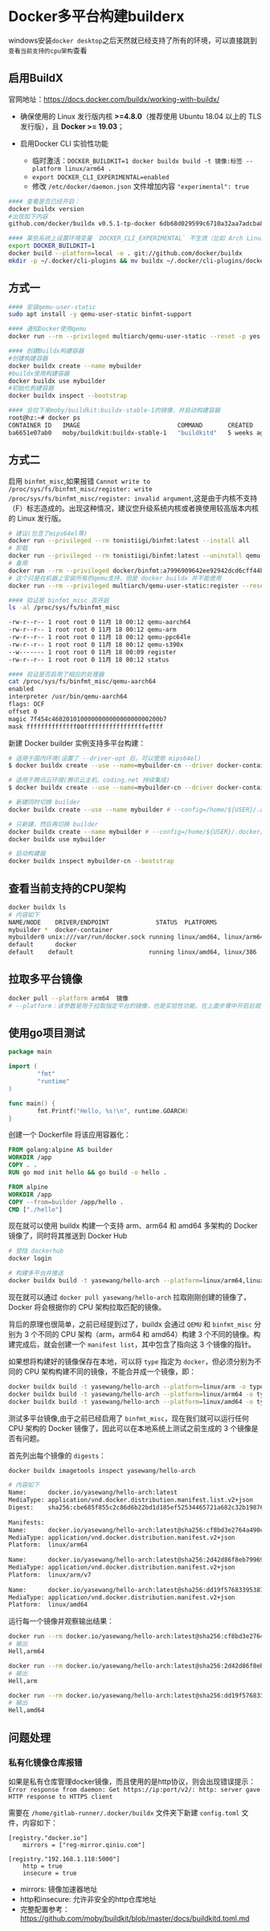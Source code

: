 # Docker多平台构建builderx

windows安装`docker desktop`之后天然就已经支持了所有的环境，可以直接跳到 `查看当前支持的cpu架构`查看

## 启用BuildX

官网地址：https://docs.docker.com/buildx/working-with-buildx/

* 确保使用的 Linux 发行版内核 **>=4.8.0**（推荐使用 Ubuntu 18.04 以上的 TLS 发行版），且 **Docker >= 19.03**；

* 启用Docker CLI 实验性功能
    * 临时激活：`DOCKER_BUILDKIT=1 docker buildx build -t 镜像:标签 --platform linux/arm64 .`
    * `export DOCKER_CLI_EXPERIMENTAL=enabled`
    * 修改 `/etc/docker/daemon.json` 文件增加内容 `"experimental": true`
    
```bash
#### 查看是否已经开启：
docker buildx version
#出现如下内容
github.com/docker/buildx v0.5.1-tp-docker 6db68d029599c6710a32aa7adcba8e5a344795a7

#### 某些系统上设置环境变量 `DOCKER_CLI_EXPERIMENTAL` 不生效（比如 Arch Linux）,你可以选择从源代码编译
export DOCKER_BUILDKIT=1
docker build --platform=local -o . git://github.com/docker/buildx
mkdir -p ~/.docker/cli-plugins && mv buildx ~/.docker/cli-plugins/docker-buildx
```

## 方式一

```bash
#### 安装qemu-user-static
sudo apt install -y qemu-user-static binfmt-support

#### 通知Docker使用qemu
docker run --rm --privileged multiarch/qemu-user-static --reset -p yes

#### 创建Buildx构建容器
#创建构建容器
docker buildx create --name mybuilder
#buildx使用构建容器
docker buildx use mybuilder
#初始化构建容器
docker buildx inspect --bootstrap

#### 会拉下来moby/buildkit:buildx-stable-1的镜像，并启动构建容器
root@hz:~# docker ps
CONTAINER ID   IMAGE                           COMMAND       CREATED       STATUS          PORTS     NAMES
ba6651e07ab0   moby/buildkit:buildx-stable-1   "buildkitd"   5 weeks ago   Up 50 minutes             buildx_buildkit_mybuilder0
```
## 方式二

启用 `binfmt_misc`,如果报错 `Cannot write to /proc/sys/fs/binfmt_misc/register: write /proc/sys/fs/binfmt_misc/register: invalid argument`,这是由于内核不支持 （F）标志造成的。出现这种情况，建议您升级系统内核或者换使用较高版本内核的 Linux 发行版。
```bash
# 建议(包含了mips64el等)
docker run --privileged --rm tonistiigi/binfmt:latest --install all
# 卸载
docker run --privileged --rm tonistiigi/binfmt:latest --uninstall qemu-*
# 备用
docker run --rm --privileged docker/binfmt:a7996909642ee92942dcd6cff44b9b95f08dad64
# 这个只是在机器上安装所有的qemu支持，但是 docker buildx 并不能使用
docker run --rm --privileged multiarch/qemu-user-static:register --reset 

#### 验证是 binfmt_misc 否开启
ls -al /proc/sys/fs/binfmt_misc

-rw-r--r-- 1 root root 0 11月 18 00:12 qemu-aarch64
-rw-r--r-- 1 root root 0 11月 18 00:12 qemu-arm
-rw-r--r-- 1 root root 0 11月 18 00:12 qemu-ppc64le
-rw-r--r-- 1 root root 0 11月 18 00:12 qemu-s390x
--w------- 1 root root 0 11月 18 00:09 register
-rw-r--r-- 1 root root 0 11月 18 00:12 status

#### 验证是否启用了相应的处理器
cat /proc/sys/fs/binfmt_misc/qemu-aarch64
enabled
interpreter /usr/bin/qemu-aarch64
flags: OCF
offset 0
magic 7f454c460201010000000000000000000200b7
mask ffffffffffffff00fffffffffffffffffeffff
```

新建 Docker builder 实例支持多平台构建：
    
```bash
# 适用于国内环境(设置了 --driver-opt 后，可以使用 mips64el)
$ docker buildx create --use --name=mybuilder-cn --driver docker-container --driver-opt image=dockerpracticesig/buildkit:master

# 适用于腾讯云环境(腾讯云主机、coding.net 持续集成)
$ docker buildx create --use --name=mybuilder-cn --driver docker-container --driver-opt image=dockerpracticesig/buildkit:master-tencent

# 新建同时切换 builder 
docker buildx create --use --name mybuilder # --config=/home/${USER}/.docker/buildx/config.toml

# 只新建，然后再切换 builder
docker buildx create --name mybuilder # --config=/home/${USER}/.docker/buildx/config.toml
docker buildx use mybuilder

# 启动构建器
docker buildx inspect mybuilder-cn --bootstrap
```

## 查看当前支持的CPU架构

```bash
docker buildx ls
# 内容如下
NAME/NODE    DRIVER/ENDPOINT             STATUS  PLATFORMS
mybuilder *  docker-container
mybuilder0 unix:///var/run/docker.sock running linux/amd64, linux/arm64, linux/ppc64le, linux/s390x, linux/386, linux/arm/v7, linux/arm/v6
default      docker
default    default                     running linux/amd64, linux/386
```


## 拉取多平台镜像

```bash
docker pull --platform arm64  镜像
# --platform：该参数是用于拉取指定平台的镜像，也是实验性功能，在上面步骤中开启后就会出现。通过该参数可以手动指定需要的CPU平台镜像，而不用自动去识别。
```

## 使用go项目测试

```go
package main

import (
        "fmt"
        "runtime"
)

func main() {
        fmt.Printf("Hello, %s!\n", runtime.GOARCH)
}
```

创建一个 Dockerfile 将该应用容器化：

```dockerfile
FROM golang:alpine AS builder
WORKDIR /app
COPY . .
RUN go mod init hello && go build -o hello .

FROM alpine
WORKDIR /app
COPY --from=builder /app/hello .
CMD ["./hello"]
```

现在就可以使用 buildx 构建一个支持 arm、arm64 和 amd64 多架构的 Docker 镜像了，同时将其推送到 Docker Hub

```bash
# 登陆 dockerhub
docker login

# 构建多平台并推送
docker buildx build -t yasewang/hello-arch --platform=linux/arm64,linux/arm,linux/amd64 . --push
```

现在就可以通过 `docker pull yasewang/hello-arch` 拉取刚刚创建的镜像了，Docker 将会根据你的 CPU 架构拉取匹配的镜像。

背后的原理也很简单，之前已经提到过了，buildx 会通过 `QEMU` 和 `binfmt_misc` 分别为 3 个不同的 CPU 架构（arm，arm64 和 amd64）构建 3 个不同的镜像。构建完成后，就会创建一个 `manifest list`，其中包含了指向这 3 个镜像的指针。

如果想将构建好的镜像保存在本地，可以将 `type` 指定为 `docker`，但必须分别为不同的 CPU 架构构建不同的镜像，不能合并成一个镜像，即：

```bash
docker buildx build -t yasewang/hello-arch --platform=linux/arm -o type=docker .
docker buildx build -t yasewang/hello-arch --platform=linux/arm64 -o type=docker .
docker buildx build -t yasewang/hello-arch --platform=linux/amd64 -o type=docker .
```

测试多平台镜像,由于之前已经启用了 `binfmt_misc`，现在我们就可以运行任何 CPU 架构的 Docker 镜像了，因此可以在本地系统上测试之前生成的 3 个镜像是否有问题。

首先列出每个镜像的 `digests`：

```bash
docker buildx imagetools inspect yasewang/hello-arch

# 内容如下
Name:      docker.io/yasewang/hello-arch:latest
MediaType: application/vnd.docker.distribution.manifest.list.v2+json
Digest:    sha256:cbe685f855c2c86d6b22bd1d185ef52534465721a682c32b198765208f0d6dea
        
Manifests: 
Name:      docker.io/yasewang/hello-arch:latest@sha256:cf8bd3e2764a490c7edcc150a52a24ac4faed6f2162b34a5ad144384e840d0b7
MediaType: application/vnd.docker.distribution.manifest.v2+json
Platform:  linux/arm64
            
Name:      docker.io/yasewang/hello-arch:latest@sha256:2d42d86f8eb79969852969d11184b03bd8ea876bf5a1ad89103e808961dc2f37
MediaType: application/vnd.docker.distribution.manifest.v2+json
Platform:  linux/arm/v7
            
Name:      docker.io/yasewang/hello-arch:latest@sha256:dd19f57683395387b00d1a41adf2cabc7a34bba91bf2c1a80292bf3eaf0e4481
MediaType: application/vnd.docker.distribution.manifest.v2+json
Platform:  linux/amd64
```

运行每一个镜像并观察输出结果：

```bash
docker run --rm docker.io/yasewang/hello-arch:latest@sha256:cf8bd3e2764a490c7edcc150a52a24ac4faed6f2162b34a5ad144384e840d0b7
# 输出
Hell,arm64

docker run --rm docker.io/yasewang/hello-arch:latest@sha256:2d42d86f8eb79969852969d11184b03bd8ea876bf5a1ad89103e808961dc2f37
# 输出
Hell,arm

docker run --rm docker.io/yasewang/hello-arch:latest@sha256:dd19f57683395387b00d1a41adf2cabc7a34bba91bf2c1a80292bf3eaf0e4481
# 输出
Hell,amd64
```

## 问题处理

### 私有化镜像仓库报错

如果是私有仓库管理docker镜像，而且使用的是http协议，则会出现错误提示： `Error response from daemon: Get https://ip:port/v2/: http: server gave HTTP response to HTTPS client`

需要在 `/home/gitlab-runner/.docker/buildx` 文件夹下新建 `config.toml` 文件，内容如下：

```
[registry."docker.io"]
    mirrors = ["reg-mirror.qiniu.com"]
    
[registry."192.168.1.118:5000"]
    http = true
    insecure = true
```
* mirrors: 镜像加速器地址
* http和insecure: 允许非安全的http仓库地址
* 完整配置参考：https://github.com/moby/buildkit/blob/master/docs/buildkitd.toml.md